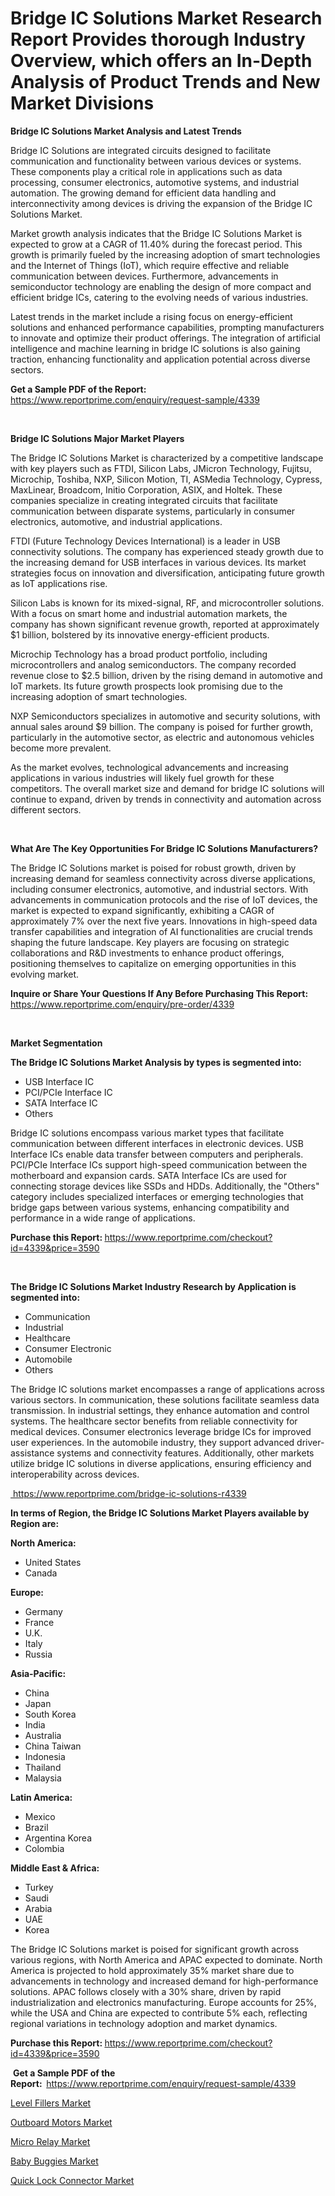 <p><h1>Bridge IC Solutions Market Research Report Provides thorough Industry Overview, which offers an In-Depth Analysis of Product Trends and New Market Divisions</h1></p><p><strong>Bridge IC Solutions Market Analysis and Latest Trends</strong></p>
<p><p>Bridge IC Solutions are integrated circuits designed to facilitate communication and functionality between various devices or systems. These components play a critical role in applications such as data processing, consumer electronics, automotive systems, and industrial automation. The growing demand for efficient data handling and interconnectivity among devices is driving the expansion of the Bridge IC Solutions Market.</p><p>Market growth analysis indicates that the Bridge IC Solutions Market is expected to grow at a CAGR of 11.40% during the forecast period. This growth is primarily fueled by the increasing adoption of smart technologies and the Internet of Things (IoT), which require effective and reliable communication between devices. Furthermore, advancements in semiconductor technology are enabling the design of more compact and efficient bridge ICs, catering to the evolving needs of various industries. </p><p>Latest trends in the market include a rising focus on energy-efficient solutions and enhanced performance capabilities, prompting manufacturers to innovate and optimize their product offerings. The integration of artificial intelligence and machine learning in bridge IC solutions is also gaining traction, enhancing functionality and application potential across diverse sectors.</p></p>
<p><strong>Get a Sample PDF of the Report:&nbsp;</strong> <a href="https://www.reportprime.com/enquiry/request-sample/4339">https://www.reportprime.com/enquiry/request-sample/4339</a></p>
<p>&nbsp;</p>
<p><strong>Bridge IC Solutions Major Market Players</strong></p>
<p><p>The Bridge IC Solutions Market is characterized by a competitive landscape with key players such as FTDI, Silicon Labs, JMicron Technology, Fujitsu, Microchip, Toshiba, NXP, Silicon Motion, TI, ASMedia Technology, Cypress, MaxLinear, Broadcom, Initio Corporation, ASIX, and Holtek. These companies specialize in creating integrated circuits that facilitate communication between disparate systems, particularly in consumer electronics, automotive, and industrial applications.</p><p>FTDI (Future Technology Devices International) is a leader in USB connectivity solutions. The company has experienced steady growth due to the increasing demand for USB interfaces in various devices. Its market strategies focus on innovation and diversification, anticipating future growth as IoT applications rise.</p><p>Silicon Labs is known for its mixed-signal, RF, and microcontroller solutions. With a focus on smart home and industrial automation markets, the company has shown significant revenue growth, reported at approximately $1 billion, bolstered by its innovative energy-efficient products.</p><p>Microchip Technology has a broad product portfolio, including microcontrollers and analog semiconductors. The company recorded revenue close to $2.5 billion, driven by the rising demand in automotive and IoT markets. Its future growth prospects look promising due to the increasing adoption of smart technologies.</p><p>NXP Semiconductors specializes in automotive and security solutions, with annual sales around $9 billion. The company is poised for further growth, particularly in the automotive sector, as electric and autonomous vehicles become more prevalent.</p><p>As the market evolves, technological advancements and increasing applications in various industries will likely fuel growth for these competitors. The overall market size and demand for bridge IC solutions will continue to expand, driven by trends in connectivity and automation across different sectors.</p></p>
<p>&nbsp;</p>
<p><strong>What Are The Key Opportunities For Bridge IC Solutions Manufacturers?</strong></p>
<p><p>The Bridge IC Solutions market is poised for robust growth, driven by increasing demand for seamless connectivity across diverse applications, including consumer electronics, automotive, and industrial sectors. With advancements in communication protocols and the rise of IoT devices, the market is expected to expand significantly, exhibiting a CAGR of approximately 7% over the next five years. Innovations in high-speed data transfer capabilities and integration of AI functionalities are crucial trends shaping the future landscape. Key players are focusing on strategic collaborations and R&D investments to enhance product offerings, positioning themselves to capitalize on emerging opportunities in this evolving market.</p></p>
<p><strong>Inquire or Share Your Questions If Any Before Purchasing This Report:</strong> <a href="https://www.reportprime.com/enquiry/pre-order/4339">https://www.reportprime.com/enquiry/pre-order/4339</a></p>
<p>&nbsp;</p>
<p><strong>Market Segmentation</strong></p>
<p><strong>The Bridge IC Solutions Market Analysis by types is segmented into:</strong></p>
<p><ul><li>USB Interface IC</li><li>PCI/PCIe Interface IC</li><li>SATA Interface IC</li><li>Others</li></ul></p>
<p><p>Bridge IC solutions encompass various market types that facilitate communication between different interfaces in electronic devices. USB Interface ICs enable data transfer between computers and peripherals. PCI/PCIe Interface ICs support high-speed communication between the motherboard and expansion cards. SATA Interface ICs are used for connecting storage devices like SSDs and HDDs. Additionally, the "Others" category includes specialized interfaces or emerging technologies that bridge gaps between various systems, enhancing compatibility and performance in a wide range of applications.</p></p>
<p><strong>Purchase this Report:&nbsp;</strong><a href="https://www.reportprime.com/checkout?id=4339&price=3590">https://www.reportprime.com/checkout?id=4339&price=3590</a></p>
<p>&nbsp;</p>
<p><strong>The Bridge IC Solutions Market Industry Research by Application is segmented into:</strong></p>
<p><ul><li>Communication</li><li>Industrial</li><li>Healthcare</li><li>Consumer Electronic</li><li>Automobile</li><li>Others</li></ul></p>
<p><p>The Bridge IC solutions market encompasses a range of applications across various sectors. In communication, these solutions facilitate seamless data transmission. In industrial settings, they enhance automation and control systems. The healthcare sector benefits from reliable connectivity for medical devices. Consumer electronics leverage bridge ICs for improved user experiences. In the automobile industry, they support advanced driver-assistance systems and connectivity features. Additionally, other markets utilize bridge IC solutions in diverse applications, ensuring efficiency and interoperability across devices.</p></p>
<p><a href="https://www.reportprime.com/bridge-ic-solutions-r4339">&nbsp;https://www.reportprime.com/bridge-ic-solutions-r4339</a></p>
<p><strong>In terms of Region, the Bridge IC Solutions Market Players available by Region are:</strong></p>
<p>
    <p> <strong> North America: </strong>
        <ul>
            <li>United States</li>
            <li>Canada</li>
        </ul>
        </p> 
    <p> <strong> Europe: </strong>
        <ul>
            <li>Germany</li>
            <li>France</li>
            <li>U.K.</li>
            <li>Italy</li>
            <li>Russia</li>
        </ul>
        </p> 
    <p> <strong> Asia-Pacific: </strong>
        <ul>
            <li>China</li>
            <li>Japan</li>
            <li>South Korea</li>
            <li>India</li>
            <li>Australia</li>
            <li>China Taiwan</li>
            <li>Indonesia</li>
            <li>Thailand</li>
            <li>Malaysia</li>
        </ul>
        </p> 
    <p> <strong> Latin America: </strong>
        <ul>
            <li>Mexico</li>
            <li>Brazil</li>
            <li>Argentina Korea</li>
            <li>Colombia</li>
        </ul>
        </p> 
    <p> <strong> Middle East & Africa: </strong>
        <ul>
            <li>Turkey</li>
            <li>Saudi</li>
            <li>Arabia</li>
            <li>UAE</li>
            <li>Korea</li>
        </ul>
    </p>
    </p>
<p><p>The Bridge IC Solutions market is poised for significant growth across various regions, with North America and APAC expected to dominate. North America is projected to hold approximately 35% market share due to advancements in technology and increased demand for high-performance solutions. APAC follows closely with a 30% share, driven by rapid industrialization and electronics manufacturing. Europe accounts for 25%, while the USA and China are expected to contribute 5% each, reflecting regional variations in technology adoption and market dynamics.</p></p>
<p><strong>Purchase this Report: </strong><a href="https://www.reportprime.com/checkout?id=4339&price=3590">https://www.reportprime.com/checkout?id=4339&price=3590</a></p>
<p>&nbsp;<strong>Get a Sample PDF of the Report:&nbsp;&nbsp;</strong><a href="https://www.reportprime.com/enquiry/request-sample/4339">https://www.reportprime.com/enquiry/request-sample/4339</a></p>
<p><strong></strong></p>
<p><p><a href="https://issuu.com/reportprime-2/docs/level-fillers-market-size-2030.pptx_f86559e6db201c">Level Fillers Market</a></p><p><a href="https://www.linkedin.com/pulse/outboard-motors-market-growth-outlook-from-2024-2031-projecting-va7wc?trackingId=vyjF8DxHSrOf3L%2BXLg0iww%3D%3D">Outboard Motors Market</a></p><p><a href="https://github.com/gulaimolin/Market-Research-Report-List-6/blob/main/micro-relay-market.md">Micro Relay Market</a></p><p><a href="https://issuu.com/reportprime-2/docs/baby-buggies-market-size-2030.pptx_885b4289a5c4a0">Baby Buggies Market</a></p><p><a href="https://www.linkedin.com/pulse/quick-lock-connector-industry-analysis-report-its-market-size-share-eivcc?trackingId=fKsMPYU6TW%2BFwQczptsmVw%3D%3D">Quick Lock Connector Market</a></p></p>